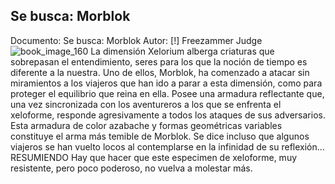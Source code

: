 ## Se busca: Morblok
Documento: Se busca: Morblok
Autor: [!] Freezammer Judge
![book_image_160](https://media.discordapp.net/attachments/1105643336989159555/1105647737292193852/160.jpg)
La dimensión Xelorium alberga criaturas que sobrepasan el entendimiento, seres para los que la noción de tiempo es diferente a la nuestra. Uno de ellos, Morblok, ha comenzado a atacar sin miramientos a los viajeros que han ido a parar a esta dimensión, como para proteger el equilibrio que reina en ella. Posee una armadura reflectante que, una vez sincronizada con los aventureros a los que se enfrenta el xeloforme, responde agresivamente a todos los ataques de sus adversarios.
Esta armadura de color azabache y formas geométricas variables constituye el arma más temible de Morblok. Se dice incluso que algunos viajeros se han vuelto locos al contemplarse en la infinidad de su reflexión...
RESUMIENDO
Hay que hacer que este especimen de xeloforme, muy resistente, pero poco poderoso, no vuelva a molestar más.
